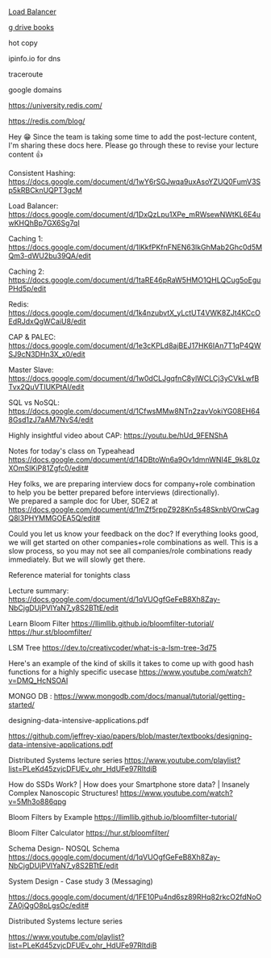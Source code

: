     

[Load Balancer](https://docs.google.com/document/d/1DxQzLpu1XPe_mRWsewNWtKL6E4uwKHQhBp7GX6Sg7qI/edit)


[g drive books](https://drive.google.com/drive/folders/1vNxeaGh376tit16Lo_mu2s9xIUP0vIEU)


hot copy

ipinfo.io for dns 

traceroute

google domains

https://university.redis.com/

https://redis.com/blog/


Hey 😁
Since the team is taking some time to add the post-lecture content, I'm sharing these docs here.
Please go through these to revise your lecture content 👍

Consistent Hashing: https://docs.google.com/document/d/1wY6rSGJwqa9uxAsoYZUQ0FumV3Sp5kRBCknUQPT3gcM

Load Balancer: https://docs.google.com/document/d/1DxQzLpu1XPe_mRWsewNWtKL6E4uwKHQhBp7GX6Sg7qI

Caching 1: https://docs.google.com/document/d/1lKkfPKfnFNEN63lkGhMab2Ghc0d5MQm3-dWU2bu39QA/edit

Caching 2: https://docs.google.com/document/d/1taRE46pRaW5HMO1QHLQCug5oEguPHd5p/edit

Redis: https://docs.google.com/document/d/1k4nzubvtX_yLctUT4VWK8ZJt4KCcOEdRJdxQgWCaiU8/edit

CAP & PALEC: https://docs.google.com/document/d/1e3cKPLd8ajBEJ17HK6IAn7T1qP4QWSJ9cN3DHn3X_x0/edit

Master Slave: https://docs.google.com/document/d/1w0dCLJgqfnC8ylWCLCj3yCVkLwfBTvx2QuVTIUKPtAI/edit

SQL vs NoSQL: https://docs.google.com/document/d/1CfwsMMw8NTn2zavVokiYG08EH648Gsd1zJ7aAM7NvS4/edit


Highly insightful video about CAP: https://youtu.be/hUd_9FENShA

Notes for today's class on Typeahead
https://docs.google.com/document/d/14DBtoWn6a9Ov1dmnWNI4E_9k8L0zXOmSIKiP81Zgfc0/edit#


Hey folks, we are preparing interview docs for company+role combination to help you be better prepared before interviews (directionally).  
We prepared a sample doc for Uber, SDE2 at https://docs.google.com/document/d/1mZf5rppZ928Kn5s48SknbVOrwCagQ8l3PHYMMGOEA5Q/edit#

Could you let us know your feedback on the doc? If everything looks good, we will get started on other companies+role combinations as well. This is a slow process, so you may not see all companies/role combinations ready immediately. But we will slowly get there.

Reference material for tonights class

Lecture summary: https://docs.google.com/document/d/1qVUOgfGeFeB8Xh8Zay-NbCjgDUjPVlYaN7_y8S2BTtE/edit

Learn Bloom Filter
https://llimllib.github.io/bloomfilter-tutorial/
https://hur.st/bloomfilter/

LSM Tree
https://dev.to/creativcoder/what-is-a-lsm-tree-3d75


Here's an example of the kind of skills it takes to come up with good hash functions for a highly specific usecase
https://www.youtube.com/watch?v=DMQ_HcNSOAI

MONGO DB : https://www.mongodb.com/docs/manual/tutorial/getting-started/


designing-data-intensive-applications.pdf

https://github.com/jeffrey-xiao/papers/blob/master/textbooks/designing-data-intensive-applications.pdf

Distributed Systems lecture series
https://www.youtube.com/playlist?list=PLeKd45zvjcDFUEv_ohr_HdUFe97RItdiB


How do SSDs Work? | How does your Smartphone store data? | Insanely Complex Nanoscopic Structures!
https://www.youtube.com/watch?v=5Mh3o886qpg



Bloom Filters by Example
https://llimllib.github.io/bloomfilter-tutorial/



Bloom Filter Calculator
https://hur.st/bloomfilter/



Schema Design- NOSQL Schema
https://docs.google.com/document/d/1qVUOgfGeFeB8Xh8Zay-NbCjgDUjPVlYaN7_y8S2BTtE/edit


System Design - Case study 3 (Messaging)

https://docs.google.com/document/d/1FE10Pu4nd6sz89RHq82rkcO2fdNoOZA0jQgO8pLgsOc/edit#

Distributed Systems lecture series

https://www.youtube.com/playlist?list=PLeKd45zvjcDFUEv_ohr_HdUFe97RItdiB
